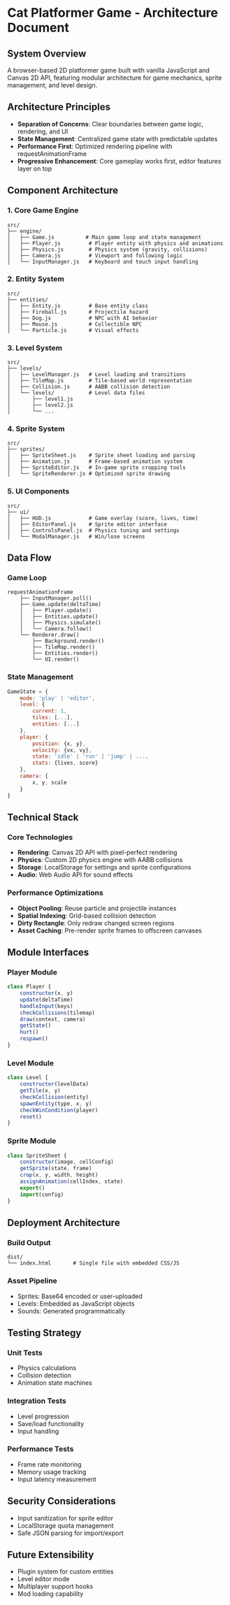 # Cat Platformer Game - Architecture Document

## System Overview
A browser-based 2D platformer game built with vanilla JavaScript and Canvas 2D API, featuring modular architecture for game mechanics, sprite management, and level design.

## Architecture Principles
- **Separation of Concerns**: Clear boundaries between game logic, rendering, and UI
- **State Management**: Centralized game state with predictable updates
- **Performance First**: Optimized rendering pipeline with requestAnimationFrame
- **Progressive Enhancement**: Core gameplay works first, editor features layer on top

## Component Architecture

### 1. Core Game Engine
```
src/
├── engine/
│   ├── Game.js          # Main game loop and state management
│   ├── Player.js         # Player entity with physics and animations
│   ├── Physics.js        # Physics system (gravity, collisions)
│   ├── Camera.js         # Viewport and following logic
│   └── InputManager.js   # Keyboard and touch input handling
```

### 2. Entity System
```
src/
├── entities/
│   ├── Entity.js         # Base entity class
│   ├── Fireball.js       # Projectile hazard
│   ├── Dog.js            # NPC with AI behavior
│   ├── Mouse.js          # Collectible NPC
│   └── Particle.js       # Visual effects
```

### 3. Level System
```
src/
├── levels/
│   ├── LevelManager.js   # Level loading and transitions
│   ├── TileMap.js        # Tile-based world representation
│   ├── Collision.js      # AABB collision detection
│   └── levels/           # Level data files
│       ├── level1.js
│       ├── level2.js
│       └── ...
```

### 4. Sprite System
```
src/
├── sprites/
│   ├── SpriteSheet.js    # Sprite sheet loading and parsing
│   ├── Animation.js      # Frame-based animation system
│   ├── SpriteEditor.js   # In-game sprite cropping tools
│   └── SpriteRenderer.js # Optimized sprite drawing
```

### 5. UI Components
```
src/
├── ui/
│   ├── HUD.js            # Game overlay (score, lives, time)
│   ├── EditorPanel.js    # Sprite editor interface
│   ├── ControlsPanel.js  # Physics tuning and settings
│   └── ModalManager.js   # Win/lose screens
```

## Data Flow

### Game Loop
```
requestAnimationFrame
    ├── InputManager.poll()
    ├── Game.update(deltaTime)
    │   ├── Player.update()
    │   ├── Entities.update()
    │   ├── Physics.simulate()
    │   └── Camera.follow()
    └── Renderer.draw()
        ├── Background.render()
        ├── TileMap.render()
        ├── Entities.render()
        └── UI.render()
```

### State Management
```javascript
GameState = {
    mode: 'play' | 'editor',
    level: {
        current: 1,
        tiles: [...],
        entities: [...]
    },
    player: {
        position: {x, y},
        velocity: {vx, vy},
        state: 'idle' | 'run' | 'jump' | ...,
        stats: {lives, score}
    },
    camera: {
        x, y, scale
    }
}
```

## Technical Stack

### Core Technologies
- **Rendering**: Canvas 2D API with pixel-perfect rendering
- **Physics**: Custom 2D physics engine with AABB collisions
- **Storage**: LocalStorage for settings and sprite configurations
- **Audio**: Web Audio API for sound effects

### Performance Optimizations
- **Object Pooling**: Reuse particle and projectile instances
- **Spatial Indexing**: Grid-based collision detection
- **Dirty Rectangle**: Only redraw changed screen regions
- **Asset Caching**: Pre-render sprite frames to offscreen canvases

## Module Interfaces

### Player Module
```javascript
class Player {
    constructor(x, y)
    update(deltaTime)
    handleInput(keys)
    checkCollisions(tilemap)
    draw(context, camera)
    getState()
    hurt()
    respawn()
}
```

### Level Module
```javascript
class Level {
    constructor(levelData)
    getTile(x, y)
    checkCollision(entity)
    spawnEntity(type, x, y)
    checkWinCondition(player)
    reset()
}
```

### Sprite Module
```javascript
class SpriteSheet {
    constructor(image, cellConfig)
    getSprite(state, frame)
    crop(x, y, width, height)
    assignAnimation(cellIndex, state)
    export()
    import(config)
}
```

## Deployment Architecture

### Build Output
```
dist/
└── index.html       # Single file with embedded CSS/JS
```

### Asset Pipeline
- Sprites: Base64 encoded or user-uploaded
- Levels: Embedded as JavaScript objects
- Sounds: Generated programmatically

## Testing Strategy

### Unit Tests
- Physics calculations
- Collision detection
- Animation state machines

### Integration Tests
- Level progression
- Save/load functionality
- Input handling

### Performance Tests
- Frame rate monitoring
- Memory usage tracking
- Input latency measurement

## Security Considerations
- Input sanitization for sprite editor
- LocalStorage quota management
- Safe JSON parsing for import/export

## Future Extensibility
- Plugin system for custom entities
- Level editor mode
- Multiplayer support hooks
- Mod loading capability